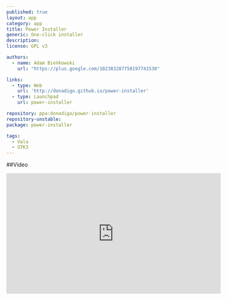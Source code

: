 ```yaml
---
published: true
layout: app
category: app
title: Power Installer
generic: One-click installer
description: 
license: GPL v3

authors: 
  - name: Adam Bieńkowski
    url: "https://plus.google.com/102383287758197741530"

links:
  - type: Web
    url: 'http://donadigo.github.io/power-installer'
  - type: Launchpad
    url: power-installer

repository: ppa:donadigo/power-installer
repository-unstable:
package: power-installer

tags:
  - Vala
  - GTK3
---
```

##Video

<iframe width="560" height="315" src="https://www.youtube.com/embed/xYkiJEJoFog" frameborder="0" allowfullscreen="allowfullscreen"></iframe>